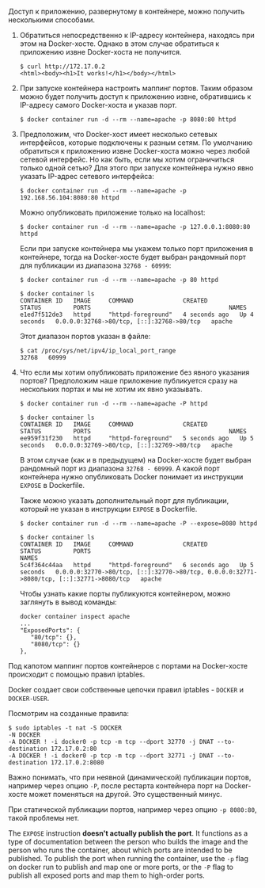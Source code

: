 Доступ к приложению, развернутому в контейнере, можно получить несколькими способами.

1. Обратиться непосредственно к IP-адресу контейнера, находясь при этом на Docker-хосте. Однако в этом случае обратиться к приложению извне Docker-хоста не получится.

   ```shell
   $ curl http://172.17.0.2
   <html><body><h1>It works!</h1></body></html>
   ```

2. При запуске контейнера настроить маппинг портов. Таким образом можно будет получить доступ к приложению извне, обратившись к IP-адресу самого Docker-хоста и указав порт.

   ```shell
   $ docker container run -d --rm --name=apache -p 8080:80 httpd
   ```

3. Предположим, что Docker-хост имеет несколько сетевых интерфейсов, которые подключены к разным сетям. По умолчанию обратиться к приложению извне Docker-хоста можно через любой сетевой интерфейс. Но как быть, если мы хотим ограничиться только одной сетью? Для этого при запуске контейнера нужно явно указать IP-адрес сетевого интерфейса:

   ```shell
   $ docker container run -d --rm --name=apache -p 192.168.56.104:8080:80 httpd
   ```

   Можно опубликовать приложение только на localhost:

   ```shell
   $ docker container run -d --rm --name=apache -p 127.0.0.1:8080:80 httpd
   ```

   Если при запуске контейнера мы укажем только порт приложения в контейнере, тогда на Docker-хосте будет выбран рандомный порт для публикации из диапазона `32768 - 60999`:

   ```shell
   $ docker container run -d --rm --name=apache -p 80 httpd

   $ docker container ls
   CONTAINER ID   IMAGE     COMMAND              CREATED         STATUS         PORTS                                       NAMES
   e1ed7f512de3   httpd     "httpd-foreground"   4 seconds ago   Up 4 seconds   0.0.0.0:32768->80/tcp, [::]:32768->80/tcp   apache
   ```

   Этот диапазон портов указан в файле:

   ```shell
   $ cat /proc/sys/net/ipv4/ip_local_port_range
   32768   60999
   ```

4. Что если мы хотим опубликовать приложение без явного указания портов? Предположим наше приложение публикуется сразу на нескольких портах и мы не хотим их явно указывать.

   ```shell
   $ docker container run -d --rm --name=apache -P httpd

   $ docker container ls
   CONTAINER ID   IMAGE     COMMAND              CREATED         STATUS         PORTS                                       NAMES
   ee959f31f230   httpd     "httpd-foreground"   5 seconds ago   Up 5 seconds   0.0.0.0:32769->80/tcp, [::]:32769->80/tcp   apache
   ```

   В этом случае (как и в предыдущем) на Docker-хосте будет выбран рандомный порт из диапазона `32768 - 60999`. А какой порт контейнера нужно опубликовать Docker понимает из инструкции `EXPOSE` в Dockerfile.

   Также можно указать дополнительный порт для публикации, который не указан в инструкции `EXPOSE` в Dockerfile.

   ```shell
   $ docker container run -d --rm --name=apache -P --expose=8080 httpd

   $ docker container ls
   CONTAINER ID   IMAGE     COMMAND              CREATED         STATUS         PORTS                                                                                      NAMES
   5c4f364c44aa   httpd     "httpd-foreground"   6 seconds ago   Up 5 seconds   0.0.0.0:32770->80/tcp, [::]:32770->80/tcp, 0.0.0.0:32771->8080/tcp, [::]:32771->8080/tcp   apache
   ```

   Чтобы узнать какие порты публикуются контейнером, можно заглянуть в вывод команды:

   ```shell
   docker container inspect apache
   ...
   "ExposedPorts": {
      "80/tcp": {},
      "8080/tcp": {}
   },
   ```

Под капотом маппинг портов контейнеров с портами на Docker-хосте происходит с помощью правил iptables.

Docker создает свои собственные цепочки правил iptables - `DOCKER` и `DOCKER-USER`.

Посмотрим на созданные правила:

```shell
$ sudo iptables -t nat -S DOCKER
-N DOCKER
-A DOCKER ! -i docker0 -p tcp -m tcp --dport 32770 -j DNAT --to-destination 172.17.0.2:80
-A DOCKER ! -i docker0 -p tcp -m tcp --dport 32771 -j DNAT --to-destination 172.17.0.2:8080
```

Важно понимать, что при неявной (динамической) публикации портов, например через опцию `-P`, после рестарта контейнера порт на Docker-хосте может поменяться на другой. Это существенный минус.

При статической публикации портов, например через опцию `-p 8080:80`, такой проблемы нет.

The `EXPOSE` instruction **doesn't actually publish the port**. It functions as a type of documentation between the person who builds the image and the person who runs the container, about which ports are intended to be published. To publish the port when running the container, use the `-p` flag on docker run to publish and map one or more ports, or the `-P` flag to publish all exposed ports and map them to high-order ports.